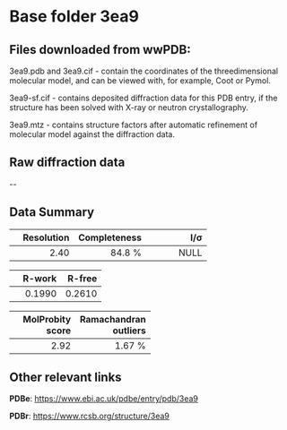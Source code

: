 # Base folder 3ea9

## Files downloaded from wwPDB:

3ea9.pdb and 3ea9.cif - contain the coordinates of the threedimensional molecular model, and can be viewed with, for example, Coot or Pymol.

3ea9-sf.cif - contains deposited diffraction data for this PDB entry, if the structure has been solved with X-ray or neutron crystallography.

3ea9.mtz - contains structure factors after automatic refinement of molecular model against the diffraction data.

## Raw diffraction data

--<br> 

## Data Summary
|   | Resolution | Completeness| I/$\boldsymbol{\sigma}$ |
|---|-------------:|----------------:|--------------:|
|   |2.40|84.8  %|<img width=50/>NULL |

|   | **R-work**| **R-free**   
|---|-------------:|----------------:|           
||0.1990|0.2610|

|   |**MolProbity<br>score**| **Ramachandran<br>outliers** 
|---|-------------:|----------------:|
||2.92|1.67 %|

## Other relevant links 
**PDBe**:  https://www.ebi.ac.uk/pdbe/entry/pdb/3ea9
 
**PDBr**: https://www.rcsb.org/structure/3ea9 

